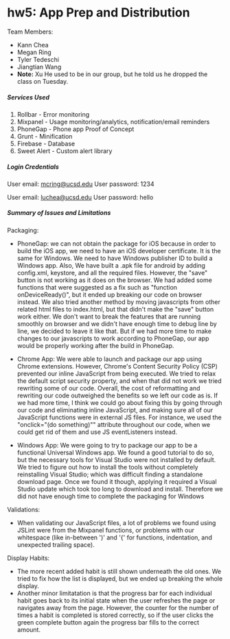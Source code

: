 # hw5: App Prep and Distribution

Team Members: 
  - Kann Chea
  - Megan Ring
  - Tyler Tedeschi
  - Jiangtian Wang
  - **Note:** Xu He used to be in our group, but he told us he dropped the class on Tuesday. 

##### Services Used

1. Rollbar - Error monitoring
2. Mixpanel - Usage monitoring/analytics, notification/email reminders
3. PhoneGap - Phone app Proof of Concept
4. Grunt - Minification
5. Firebase - Database
6. Sweet Alert - Custom alert library

##### Login Credentials

User email: mcring@ucsd.edu
User password: 1234

User email: luchea@ucsd.edu
User password: hello

##### Summary of Issues and Limitations

Packaging:
  - PhoneGap: we can not obtain the package for iOS because in order to build the iOS app, we need to have an iOS developer certificate. It is the same for Windows. We need to have Windows publisher ID to build a Windows app. Also, We have built a .apk file for android by adding config.xml, keystore, and all the required files. However, the "save" button is not working as it does on the browser. We had added some functions that were suggested as a fix such as "function onDeviceReady()", but it ended up breaking our code on browser instead. We also tried another method by moving javascripts from other related html files to index.html, but that didn't make the "save" button work either. We don't want to break the features that are running smoothly on browser and we didn't have enough time to debug line by line, we decided to leave it like that. But if we had more time to make changes to our javascripts to work according to PhoneGap, our app would be properly working after the build in PhoneGap.
  
  - Chrome App: We were able to launch and package our app using Chrome extensions. However, Chrome's Content Security Policy (CSP) prevented our inline JavaScript from being executed. We tried to relax the default script security property, and when that did not work we tried rewriting some of our code. Overall, the cost of reformatting and rewriting our code outweighed the benefits so we left our code as is. If we had more time, I think we could go about fixing this by going through our code and eliminating inline JavaScript, and making sure all of our JavaScript functions were in external JS files. For instance, we used the "onclick="(do something)"" attribute throughout our code, when we could get rid of them and use JS eventListeners instead.  

  - Windows App: We were going to try to package our app to be a functional Universal Windows app.  We found a good tutorial to do so, but the necessary tools for Visual Studio were not installed by default.  We tried to figure out how to install the tools without completely reinstalling Visual Studio; which was difficult finding a standalone download page.  Once we found it though, applying it required a Visual Studio update which took too long to download and install.  Therefore we did not have enough time to complete the packaging for Windows
  

Validations:
 - When validating our JavaScript files, a lot of problems we found using JSLint were from the Mixpanel functions, or problems with our whitespace (like in-between ')' and '{' for functions, indentation, and unexpected trailing space).  

Display Habits:
 - The more recent added habit is still shown underneath the old ones. We tried to fix how the list is displayed, but we ended up breaking the whole display.
 - Another minor limitatation is that the progress bar for each individual habit goes back to its initial state when the user refreshes the page or navigates away from the page. However, the counter for the number of times a habit is completed is stored correctly, so if the user clicks the green complete button again the progress bar fills to the correct amount. 

